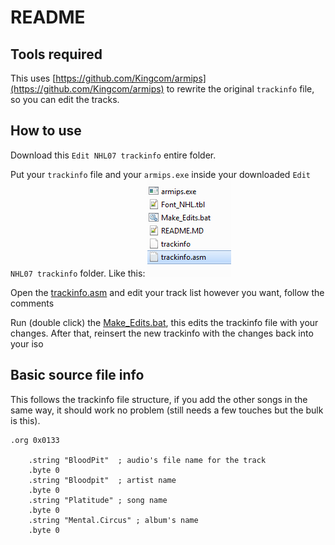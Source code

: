 # README

## Tools required
This uses [https://github.com/Kingcom/armips](https://github.com/Kingcom/armips) to rewrite the original `trackinfo` file,
so you can edit the tracks.

## How to use
Download this `Edit NHL07 trackinfo` entire folder.

Put your `trackinfo` file and your `armips.exe` inside your downloaded `Edit NHL07 trackinfo` folder. Like this: 
![Folder Screenshot](https://github.com/Bunkai9448/NHL-07_public/blob/main/Soundtrack-info/Edit%20NHL07%20trackinfo/folder_screenshot.png)

Open the [trackinfo.asm](https://github.com/Bunkai9448/NHL-07_public/blob/main/Soundtrack-info/Edit%20NHL07%20trackinfo/trackinfo.asm) and edit your track list however you want, follow the comments

Run (double click) the [Make_Edits.bat](https://github.com/Bunkai9448/NHL-07_public/blob/main/Soundtrack-info/Edit%20NHL07%20trackinfo/Make_Edits.bat), this edits the trackinfo file with your changes. After that, reinsert the new trackinfo with the changes back into your iso

## Basic source file info
This follows the trackinfo file structure, if you add the other songs in the same way, it should work no problem (still needs a few touches but the bulk is this).
```
.org 0x0133

    .string "BloodPit"	; audio's file name for the track
	.byte 0
    .string "Bloodpit" 	; artist name
	.byte 0
    .string "Platitude"	; song name	
	.byte 0
    .string "Mental.Circus"	; album's name 
	.byte 0
```
